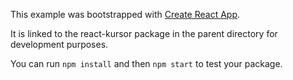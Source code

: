 This example was bootstrapped with [Create React App](https://github.com/facebook/create-react-app).

It is linked to the react-kursor package in the parent directory for development purposes.

You can run `npm install` and then `npm start` to test your package.
